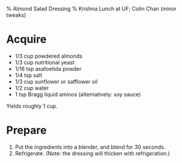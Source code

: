 % Almond Salad Dressing
% Krishna Lunch at UF; Colin Chan (minor tweaks)

# Acquire

*   1/3 cup powdered almonds
*   1/3 cup nutritional yeast
*   1/16 tsp asafoetida powder
*   1/4 tsp salt
*   1/3 cup sunflower or safflower oil
*   1/2 cup water
*   1 tsp Bragg liquid aminos (alternatively: soy sauce)

Yields roughly 1 cup.

# Prepare

1.  Put the ingredients into a blender, and blend for 30 seconds.
2.  Refrigerate. (Note: the dressing will thicken with refrigeration.)
